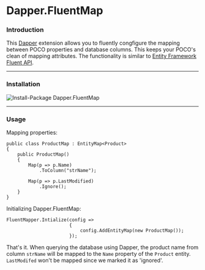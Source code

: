 Dapper.FluentMap
================

### Introduction
This [Dapper](https://github.com/SamSaffron/dapper-dot-net/) extension allows you to fluently congfigure the mapping between POCO properties and database columns. This keeps your POCO's clean of mapping attributes. The functionality is similar to [Entity Framework Fluent API](http://msdn.microsoft.com/nl-nl/data/jj591617.aspx).

<hr>

### Installation
![Install-Package Dapper.FluentMap](http://i.imgur.com/Rs483do.png "Install Dapper.FluentMap")

<hr>

### Usage
Mapping properties:
```
public class ProductMap : EntityMap<Product>
{
	public ProductMap()
	{
		Map(p => p.Name)
			.ToColumn("strName");
			
		Map(p => p.LastModified)
			.Ignore();
	}
}
```

Initializing Dapper.FluentMap:

```
FluentMapper.Intialize(config =>
					   {
						   config.AddEntityMap(new ProductMap());
					   });
```

That's it. When querying the database using Dapper, the product name from column `strName` will be mapped to the `Name` property of the `Product` entity. `LastModifed` won't be mapped since we marked it as 'ignored'.
